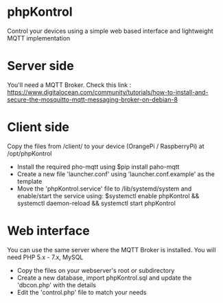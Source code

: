 # phpKontrol
Control your devices using a simple web based interface and lightweight MQTT implementation

# Server side

You'll need a MQTT Broker. Check this link :
https://www.digitalocean.com/community/tutorials/how-to-install-and-secure-the-mosquitto-mqtt-messaging-broker-on-debian-8

# Client side

Copy the files from /client/ to your device (OrangePi / RaspberryPi) at /opt/phpKontrol
- Install the required pho-mqtt using $pip install paho-mqtt
- Create a new file 'launcher.conf' using 'launcher.conf.example' as the template
- Move the 'phpKontrol.service' file to /lib/systemd/system and enable/start the service using:
$systemctl enable phpKontrol && systemctl daemon-reload && systemctl start phpKontrol

# Web interface

You can use the same server where the MQTT Broker is installed.
You will need PHP 5.x - 7.x, MySQL
- Copy the files on your webserver's root or subdirectory
- Create a new database, import phpKontrol.sql and update the 'dbcon.php' with the details
- Edit the 'control.php' file to match your needs
